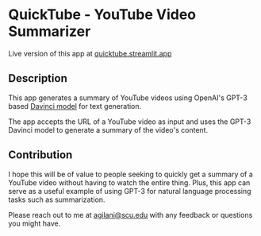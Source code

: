# QuickTube - YouTube Video Summarizer
Live version of this app at [quicktube.streamlit.app](https://quicktube.streamlit.app/)

## Description
This app generates a summary of YouTube videos using OpenAI's GPT-3 based [Davinci model](https://beta.openai.com/docs/models/overview) for text generation.

The app accepts the URL of a YouTube video as input and uses the GPT-3 Davinci model to generate a summary of the video's content.

## Contribution
I hope this will be of value to people seeking to quickly get a summary of a YouTube video without having to watch the entire thing. Plus, this app can serve as a useful example of using GPT-3 for natural language processing tasks such as summarization.

Please reach out to me at agilani@scu.edu with any feedback or questions you might have.
